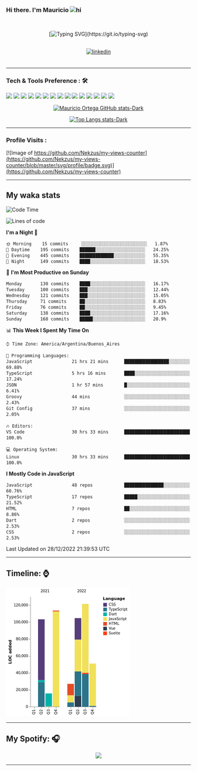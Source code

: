 ### Hi there. I'm Mauricio <img src="https://user-images.githubusercontent.com/1303154/88677602-1635ba80-d120-11ea-84d8-d263ba5fc3c0.gif" width="28px" alt="hi">
<br /> 

<div align="center">
  
[![Typing SVG](https://readme-typing-svg.herokuapp.com?size=25&duration=7000&center=true&vCenter=true&width=650&height=40&lines=WELCOME!;My+name+is+Mauricio+Ortega...;I+am+a+Front-End+Developer...;I+hope+you+find+what+you+are+looking+for...;You+have+my+contact+information...;MAY+THE+FORCE+BE+WITH+YOU...)](https://git.io/typing-svg)

</div>
  
<br />

<div align="center">
  
<a href="https://www.linkedin.com/in/mauriciortega/" target="_blank">
<img src=https://img.shields.io/badge/linkedin-%231E77B5.svg?&style=for-the-badge&logo=linkedin&logoColor=white alt=linkedin style="margin-bottom: 5px;" />
</a>
  
</div>

<br />



<!--
**Nekzus/Nekzus** is a ✨ _special_ ✨ repository because its `README.md` (this file) appears on your GitHub profile.

Here are some ideas to get you started:

- 🔭 I’m currently working on ...
- 🌱 I’m currently learning ...
- 👯 I’m looking to collaborate on ...
- 🤔 I’m looking for help with ...
- 💬 Ask me about ...
- 📫 How to reach me: ...
- 😄 Pronouns: ...
- ⚡ Fun fact: ...
-->

---

### Tech & Tools Preference : 🛠

<img src = "https://img.shields.io/badge/-HTML5-E34F26?style=flat&logo=html5&logoColor=white"> <img src = "https://img.shields.io/badge/-CSS3-1572B6?style=flat&logo=css3&logoColor=white">
<img src="https://img.shields.io/badge/-Sass-cc6699?style=flat&logo=sass&logoColor=ffffff">
<img src="https://img.shields.io/badge/-Bootstrap-563D7C?style=flat&logo=bootstrap&logoColor=white">
<img src="https://img.shields.io/badge/-JavaScript-eed718?style=flat&logo=javascript&logoColor=ffffff">
<img src="https://img.shields.io/badge/-React-000000?style=flat&logo=react&logoColor=00c8ff">
<img src="https://img.shields.io/badge/-Next-000000?style=flat&logo=nextdotjs&logoColor=white">
<img src="http://img.shields.io/badge/-Vue-black?style=flat&logo=vuedotjs&logoColor=4FC08D">
<img src="http://img.shields.io/badge/-Flutter-black?style=flat&logo=flutter&logoColor=02569B">
<img src="https://img.shields.io/badge/-Node.js-3C873A?style=flat&logo=Node.js&logoColor=white">
<img src="http://img.shields.io/badge/-Git-F1502F?style=flat&logo=git&logoColor=FFFFFF">
<img src="http://img.shields.io/badge/-Github-000000?style=flat&logo=github&logoColor=FFFFFF">
<img src="https://img.shields.io/badge/-Firebase-FFA611?style=flat&logo=firebase&logoColor=FFFFFF">
<img src="http://img.shields.io/badge/-Vercel-black?style=flat&logo=vercel&logoColor=white">
<img src="http://img.shields.io/badge/-VS%20Code-007ACC?style=flat&logo=visual%20studio%20code&logoColor=white">


<div align="center">


[![Mauricio Ortega GitHub stats-Dark](https://github-readme-stats-nekzus.vercel.app/api?username=Nekzus&show_icons=true&theme=dark#gh-dark-mode-only)](https://github.com/Nekzus/github-readme-stats#gh-dark-mode-only)
  
[![Top Langs stats-Dark](https://github-readme-stats-nekzus.vercel.app/api/top-langs/?username=Nekzus&hide=css,html,less&layout=compact&title_color=fff&icon_color=79ff97&text_color=9f9f9f&bg_color=151515)](https://github.com/Nekzus/github-readme-stats#gh-dark-mode-only)

<!--
<picture>
<source 
  srcset="https://github-readme-stats-nekzus.vercel.app/api?username=Nekzus&show_icons=true&theme=dark"
  media="(prefers-color-scheme: dark)"
/>
<source
  srcset="https://github-readme-stats-nekzus.vercel.app/api?username=Nekzus&show_icons=true"
  media="(prefers-color-scheme: light), (prefers-color-scheme: no-preference)"
/>
<img src="https://github-readme-stats-nekzus.vercel.app/api?username=Nekzus&show_icons=true" />
</picture>

![Top Langs](https://github-readme-stats-nekzus.vercel.app/api/top-langs/?username=Nekzus&hide=css,html,less&layout=compact&title_color=fff&icon_color=79ff97&text_color=9f9f9f&bg_color=151515)
-->

</div>
  
---

### Profile Visits :
  
[![Image of https://github.com/Nekzus/my-views-counter](https://github.com/Nekzus/my-views-counter/blob/master/svg/profile/badge.svg)](https://github.com/Nekzus/my-views-counter)

---


## My waka stats
<!--START_SECTION:waka-->
![Code Time](http://img.shields.io/badge/Code%20Time-1%2C625%20hrs%2040%20mins-blue)

![Lines of code](https://img.shields.io/badge/From%20Hello%20World%20I%27ve%20Written-528%20Thousand%20lines%20of%20code-blue)

**I'm a Night 🦉** 

```text
🌞 Morning    15 commits     ░░░░░░░░░░░░░░░░░░░░░░░░░   1.87% 
🌆 Daytime    195 commits    ██████░░░░░░░░░░░░░░░░░░░   24.25% 
🌃 Evening    445 commits    █████████████░░░░░░░░░░░░   55.35% 
🌙 Night      149 commits    ████░░░░░░░░░░░░░░░░░░░░░   18.53%

```
📅 **I'm Most Productive on Sunday** 

```text
Monday       130 commits    ████░░░░░░░░░░░░░░░░░░░░░   16.17% 
Tuesday      100 commits    ███░░░░░░░░░░░░░░░░░░░░░░   12.44% 
Wednesday    121 commits    ███░░░░░░░░░░░░░░░░░░░░░░   15.05% 
Thursday     71 commits     ██░░░░░░░░░░░░░░░░░░░░░░░   8.83% 
Friday       76 commits     ██░░░░░░░░░░░░░░░░░░░░░░░   9.45% 
Saturday     138 commits    ████░░░░░░░░░░░░░░░░░░░░░   17.16% 
Sunday       168 commits    █████░░░░░░░░░░░░░░░░░░░░   20.9%

```


📊 **This Week I Spent My Time On** 

```text
⌚︎ Time Zone: America/Argentina/Buenos_Aires

💬 Programming Languages: 
JavaScript               21 hrs 21 mins      █████████████████░░░░░░░░   69.88% 
TypeScript               5 hrs 16 mins       ████░░░░░░░░░░░░░░░░░░░░░   17.24% 
JSON                     1 hr 57 mins        █░░░░░░░░░░░░░░░░░░░░░░░░   6.41% 
Groovy                   44 mins             ░░░░░░░░░░░░░░░░░░░░░░░░░   2.43% 
Git Config               37 mins             ░░░░░░░░░░░░░░░░░░░░░░░░░   2.05%

🔥 Editors: 
VS Code                  30 hrs 33 mins      █████████████████████████   100.0%

💻 Operating System: 
Linux                    30 hrs 33 mins      █████████████████████████   100.0%

```

**I Mostly Code in JavaScript** 

```text
JavaScript               48 repos            ███████████████░░░░░░░░░░   60.76% 
TypeScript               17 repos            █████░░░░░░░░░░░░░░░░░░░░   21.52% 
HTML                     7 repos             ██░░░░░░░░░░░░░░░░░░░░░░░   8.86% 
Dart                     2 repos             ░░░░░░░░░░░░░░░░░░░░░░░░░   2.53% 
CSS                      2 repos             ░░░░░░░░░░░░░░░░░░░░░░░░░   2.53%

```



 Last Updated on 28/12/2022 21:39:53 UTC
<!--END_SECTION:waka-->
---

## Timeline: ⌚

![Chart not found](https://raw.githubusercontent.com/Nekzus/Nekzus/master/charts/bar_graph.png)

---
## My Spotify: 🎧

<div align="center"><img src="https://spotify-github-profile.vercel.app/api/view?uid=11169970531&cover_image=true&theme=default" /></div>

---
